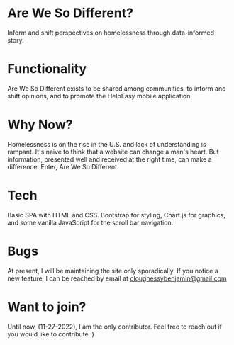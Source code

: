 # Are We So Different?
  Inform and shift perspectives on homelessness through data-informed story.
  
# Functionality
  Are We So Different exists to be shared among communities, to inform and shift opinions, and to promote the HelpEasy mobile application.
  
# Why Now?
  Homelessness is on the rise in the U.S. and lack of understanding is rampant. It's naive to think that a website can change a man's heart. But information, presented 
  well and received at the right time, can make a difference. Enter, Are We So Different.

# Tech
  Basic SPA with HTML and CSS. Bootstrap for styling, Chart.js for graphics, and some vanilla JavaScript for the scroll bar navigation.
  
# Bugs
At present, I will be maintaining the site only sporadically. If you notice a new feature, I can be reached by email at cloughessybenjamin@gmail.com

# Want to join?
Until now, (11-27-2022), I am the only contributor. Feel free to reach out if you would like to contribute :)